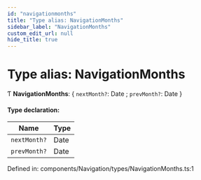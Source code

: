 ```yaml
---
id: "navigationmonths"
title: "Type alias: NavigationMonths"
sidebar_label: "NavigationMonths"
custom_edit_url: null
hide_title: true
---
```


# Type alias: NavigationMonths

Ƭ **NavigationMonths**: { `nextMonth?`: Date ; `prevMonth?`: Date  }

#### Type declaration:

Name | Type |
------ | ------ |
`nextMonth?` | Date |
`prevMonth?` | Date |

Defined in: components/Navigation/types/NavigationMonths.ts:1
